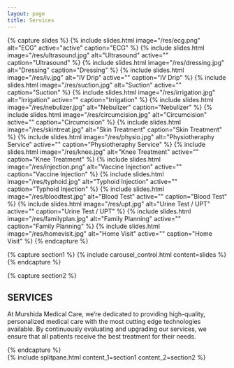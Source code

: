```yaml
---
layout: page
title: Services
---
```


{% capture slides %}
  {% include slides.html
    image="/res/ecg.png"
    alt="ECG"
    active="active"
    caption="ECG"
  %}
  {% include slides.html
    image="/res/ultrasound.jpg"
    alt="Ultrasound"
    active=""
    caption="Ultrasound"
  %}
  {% include slides.html
    image="/res/dressing.jpg"
    alt="Dressing"
    caption="Dressing"
  %}
  {% include slides.html
    image="/res/iv.jpg"
    alt="IV Drip"
    active=""
    caption="IV Drip"
  %}
  {% include slides.html
    image="/res/suction.jpg"
    alt="Suction"
    active=""
    caption="Suction"
  %}
  {% include slides.html
    image="/res/irrigation.jpg"
    alt="Irrigation"
    active=""
    caption="Irrigation"
  %}
  {% include slides.html
    image="/res/nebulizer.jpg"
    alt="Nebulizer"
    caption="Nebulizer"
  %}
  {% include slides.html
    image="/res/circumcision.jpg"
    alt="Circumcision"
    active=""
    caption="Circumcision"
  %}
  {% include slides.html
    image="/res/skintreat.jpg"
    alt="Skin Treatment"
    caption="Skin Treatment"
  %}
  {% include slides.html
    image="/res/physio.jpg"
    alt="Physiotheraphy Service"
    active=""
    caption="Physiotheraphy Service"
  %}
  {% include slides.html
    image="/res/knee.jpg"
    alt="Knee Treatment"
    active=""
    caption="Knee Treatment"
  %}
  {% include slides.html
    image="/res/injection.png"
    alt="Vaccine Injection"
    active=""
    caption="Vaccine Injection"
  %}
  {% include slides.html
    image="/res/typhoid.jpg"
    alt="Typhoid Injection"
    active=""
    caption="Typhoid Injection"
  %}
  {% include slides.html
    image="/res/bloodtest.jpg"
    alt="Blood Test"
    active=""
    caption="Blood Test"
  %}
  {% include slides.html
    image="/res/upt.jpg"
    alt="Urine Test / UPT"
    active=""
    caption="Urine Test / UPT"
  %}
  {% include slides.html
    image="/res/familyplan.jpg"
    alt="Family Planning"
    active=""
    caption="Family Planning"
  %}
  {% include slides.html
    image="/res/homevisit.jpg"
    alt="Home Visit"
    active=""
    caption="Home Visit"
  %}
{% endcapture %}

{% capture section1 %}
  {% include carousel_control.html
    content=slides
  %}
{% endcapture %}

{% capture section2 %}
<section class="fade-on-view justify center">
  <div>
    <h1 class="heading">SERVICES</h1>
    <p>At Murshida Medical Care, we’re dedicated to providing high-quality,
      personalized medical care with the most cutting edge technologies available.
      By continuously evaluating and upgrading our services, we ensure that all
    patients receive the best treatment for their needs.</p>
  </div>
</section>
{% endcapture %}

<main class="fade-on-view content container">
  {% include splitpane.html
    content_1=section1
    content_2=section2
  %}
</main>